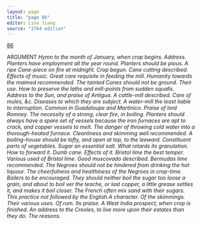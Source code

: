 ```yaml
---
layout: page
title: "page 86"
editor: Lina Jiang
source: "1764 edition"
---
```



[86]()

ARGUMENT
*Hymn to the month of January, when crop begins. Address. Planters have employment all the year round. Planters should be pious. A ripe Cane-piece on fire at midnight. Crop begun. Cane cutting described. Effects of music. Great care requisite in feeding the mill. Humanity towards the maimed recommended. The tainted Canes should not be ground. Their use. How to preserve the laths and mill-points from sudden squalls. Address to the Sun, and praise of Antigua. A cattle-mill described. Care of mules, &c. Diseases to which they are subject. A water-mill the least liable to interruption. Common in Guadaloupe and Martinico. Praise of lord Romney. The necessity of a strong, clear fire, in boiling. Planters should always have a spare set of vessels because the iron furnaces are apt to crack, and copper vessels to melt. The danger of throwing cold water into a thorough-heated furnace. Cleanliness and skimming well recommended. A boiling-house should be lofty, and open at top, to the leeward. Constituent parts of vegetables. Sugar an essential salt. What retards its granulation. How to forward it. Dumb cane. Effects of it. Bristol lime the best temper. Various used of Bristol lime. Good muscovado described. Bermudas lime recommended. The Negroes should not be hindered from drinking the hot liquour. The cheerfulness and healthiness of the Negroes in crop-time. Boilers to be encouraged. They should neither boil the sugar too loose a grain, and about to boil ver the teache, or last copper, a little grease settles it, and makes it boil closer. The French often mix sand with their sugars. This practice not followed by the English.A character. Of the skimmings. Their various uses. Of rum. Its praise. A West India prospect, when crop is finished. An address to the Creoles, to live more upon their estates than they do. The reasons.*